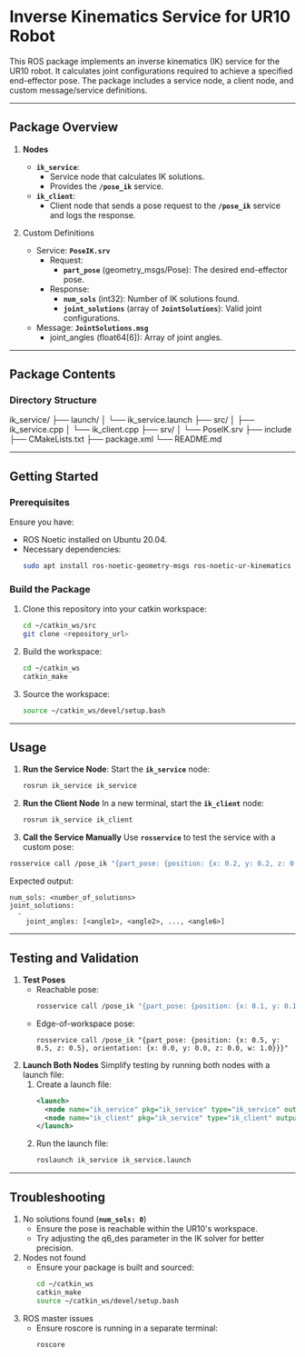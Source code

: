 # Inverse Kinematics Service for UR10 Robot

This ROS package implements an inverse kinematics (IK) service for the UR10 robot. It calculates joint configurations required to achieve a specified end-effector pose. The package includes a service node, a client node, and custom message/service definitions.

---

## Package Overview

1. **Nodes**

   - **`ik_service`**:
     - Service node that calculates IK solutions.
     - Provides the **`/pose_ik`** service.
   - **`ik_client`**:
     - Client node that sends a pose request to the **`/pose_ik`** service and logs the response.

2. Custom Definitions

   - Service: **`PoseIK.srv`**
     - Request:
       - **`part_pose`** (geometry_msgs/Pose): The desired end-effector pose.
     - Response:
       - **`num_sols`** (int32): Number of IK solutions found.
       - **`joint_solutions`** (array of **`JointSolutions`**): Valid joint configurations.
   - Message: **`JointSolutions.msg`**
     - joint_angles (float64[6]): Array of joint angles.

---

## Package Contents

### Directory Structure
ik_service/
├── launch/
│   └── ik_service.launch
├── src/
│   ├── ik_service.cpp
│   └── ik_client.cpp
├── srv/
│   └── PoseIK.srv
├── include
├── CMakeLists.txt
├── package.xml
└── README.md

---

## Getting Started

### Prerequisites
Ensure you have:
  - ROS Noetic installed on Ubuntu 20.04.
  - Necessary dependencies:
    ```bash
    sudo apt install ros-noetic-geometry-msgs ros-noetic-ur-kinematics
    ```
    
### Build the Package
1. Clone this repository into your catkin workspace:
   ```bash
   cd ~/catkin_ws/src
   git clone <repository_url>
   ```
2. Build the workspace:
   ```bash
   cd ~/catkin_ws
   catkin_make
   ```
3. Source the workspace:
   ```bash
   source ~/catkin_ws/devel/setup.bash
   ```
   
---
 
## Usage
1. **Run the Service Node**:
   Start the **`ik_service`** node:
   ```bash
   rosrun ik_service ik_service
   ```
2. **Run the Client Node**
   In a new terminal, start the **`ik_client`** node:
   ```bash
   rosrun ik_service ik_client
   ```
3. **Call the Service Manually**
Use **`rosservice`** to test the service with a custom pose:
```bash
rosservice call /pose_ik "{part_pose: {position: {x: 0.2, y: 0.2, z: 0.5}, orientation: {x: 0.0, y: 0.0, z: 0.0, w: 1.0}}}"
```
Expected output:
```plaintext
num_sols: <number_of_solutions>
joint_solutions: 
  - 
    joint_angles: [<angle1>, <angle2>, ..., <angle6>]
```

---

## Testing and Validation
1. **Test Poses**
   - Reachable pose:
     ```bash
     rosservice call /pose_ik "{part_pose: {position: {x: 0.1, y: 0.1, z: 0.3}, orientation: {x: 0.0, y: 0.0, z: 0.0, w: 1.0}}}"
     ```
   - Edge-of-workspace pose:
     ```
     rosservice call /pose_ik "{part_pose: {position: {x: 0.5, y: 0.5, z: 0.5}, orientation: {x: 0.0, y: 0.0, z: 0.0, w: 1.0}}}"
     ```
2. **Launch Both Nodes**
Simplify testing by running both nodes with a launch file:
   1. Create a launch file:
      ```xml
      <launch>
        <node name="ik_service" pkg="ik_service" type="ik_service" output="screen" />
        <node name="ik_client" pkg="ik_service" type="ik_client" output="screen" />
      </launch>
      ```
   2. Run the launch file:
      ```bash
      roslaunch ik_service ik_service.launch
      ```

---

## Troubleshooting
1. No solutions found (**`num_sols: 0`**)
   - Ensure the pose is reachable within the UR10's workspace.
   - Try adjusting the q6_des parameter in the IK solver for better precision.
2. Nodes not found
   - Ensure your package is built and sourced:
     ```bash
     cd ~/catkin_ws
     catkin_make
     source ~/catkin_ws/devel/setup.bash
     ```
3. ROS master issues
   - Ensure roscore is running in a separate terminal:
     ```bash
     roscore
     ```
